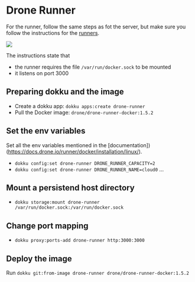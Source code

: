 # Drone Runner

For the runner, follow the same steps as fot the server, but make sure you
follow the instructions for the
[runners](https://docs.drone.io/runner/docker/installation/linux/).

![](drone-runner-run-config.png)

The instructions state that

* the runner requires the file `/var/run/docker.sock` to be mounted
* it listens on port 3000

## Preparing dokku and the image

* Create a dokku app: `dokku apps:create drone-runner`
* Pull the Docker image: `drone/drone-runner-docker:1.5.2`

## Set the env variables

Set all the env variables mentioned in the [documentation])(https://docs.drone.io/runner/docker/installation/linux/).

* `dokku config:set drone-runner DRONE_RUNNER_CAPACITY=2`
* `dokku config:set drone-runner DRONE_RUNNER_NAME=cloud0`
...

## Mount a persistend host directory

* `dokku storage:mount drone-runner /var/run/docker.sock:/var/run/docker.sock`

## Change port mapping

* `dokku proxy:ports-add drone-runner http:3000:3000`

## Deploy the image

Run `dokku git:from-image drone-runner drone/drone-runner-docker:1.5.2`
